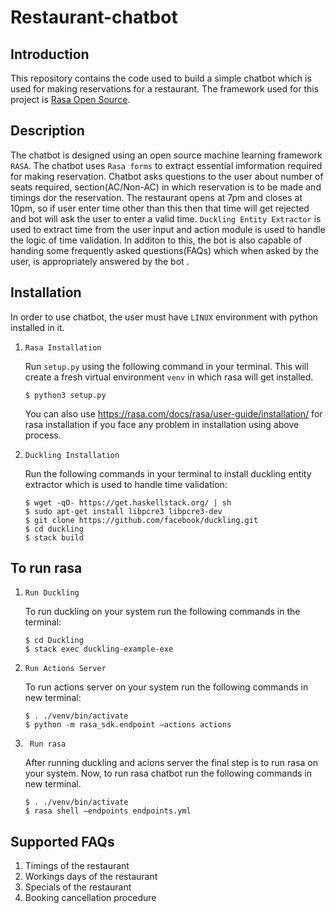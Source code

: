 # Restaurant-chatbot

## Introduction 
  This repository contains the code used to build a simple chatbot which is used for making reservations for a restaurant. The framework used for this project is [Rasa Open Source](https://rasa.com/docs/rasa/).
## Description
The chatbot is designed using an open source machine learning framework `RASA`. The chatbot uses `Rasa forms` to extract essential imformation required for making reservation. Chatbot asks questions to the user about number of seats required, section(AC/Non-AC) in which reservation is to be made and timings dor the reservation. The restaurant opens at 7pm and closes at 10pm, so if user enter time other than this then that time will get rejected and bot will ask the user to enter a valid time. `Duckling Entity Extractor` is used to extract time from the user input and action module is used to handle the logic of time validation. In additon to this, the bot is also capable of handing some frequently asked questions(FAQs) which when asked by the user, is appropriately answered by the bot .

## Installation 
   
   In order to use chatbot, the user must have `LINUX` environment with python installed in it.

1. `Rasa Installation`

    Run `setup.py` using the following command in your terminal. This will create a fresh virtual environment `venv` in which rasa will get installed.
    ```
    $ python3 setup.py
    ```
    You can also use https://rasa.com/docs/rasa/user-guide/installation/ for rasa installation if you face any problem in installation using above process.

2. `Duckling Installation`

    Run the following commands in your terminal to install duckling entity extractor which is used to handle time validation:
    ```
    $ wget -qO- https://get.haskellstack.org/ | sh
    $ sudo apt-get install libpcre3 libpcre3-dev
    $ git clone https://github.com/facebook/duckling.git
    $ cd duckling
    $ stack build
    ```
## To run rasa 

1. `Run Duckling`

    To run duckling on your system run the following commands in the terminal:
    ```  
    $ cd Duckling                 
    $ stack exec duckling-example-exe
    ```
2. `Run Actions Server`

    To run actions server on your system run the following commands in new terminal:
    ```
    $ . ./venv/bin/activate
    $ python -m rasa_sdk.endpoint —actions actions
    ```
3. ` Run rasa`

     After running duckling and acions server the final step is to run rasa on your system. Now, to run rasa chatbot run the following commands in new terminal.
     ```
     $ . ./venv/bin/activate
     $ rasa shell —endpoints endpoints.yml
    ```
## Supported FAQs
1. Timings of the restaurant
2. Workings days of the restaurant
3. Specials of the restaurant
4. Booking cancellation procedure






